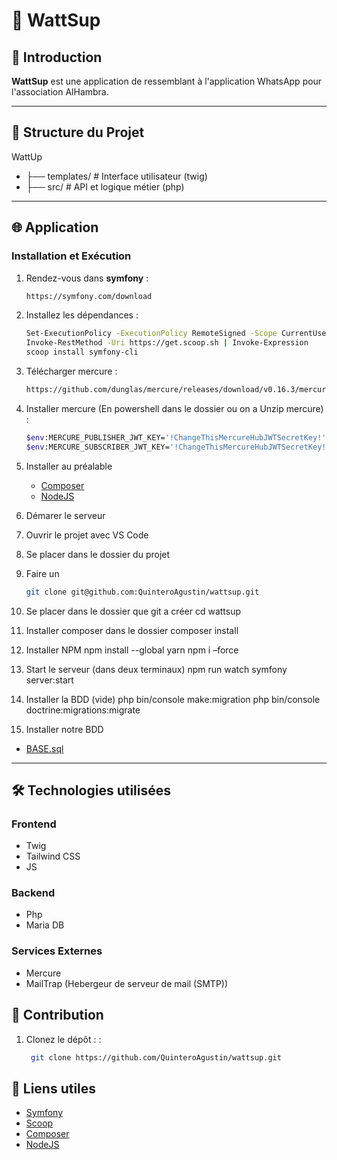 # 🤙 WattSup

## 🚀 Introduction

**WattSup** est une application de ressemblant à l'application WhatsApp pour l'association AlHambra.

---

## 📂 Structure du Projet

WattUp
* ├── templates/ # Interface utilisateur (twig) 
* ├── src/ # API et logique métier (php) 

---

## 🌐 Application

### **Installation et Exécution**

1. Rendez-vous dans **symfony** :
   ```bash
   https://symfony.com/download

2. Installez les dépendances :
   ```bash
   Set-ExecutionPolicy -ExecutionPolicy RemoteSigned -Scope CurrentUser
   Invoke-RestMethod -Uri https://get.scoop.sh | Invoke-Expression
   scoop install symfony-cli

3. Télécharger mercure :
   ```bash
   https://github.com/dunglas/mercure/releases/download/v0.16.3/mercure_Windows_x86_64.zip

4. Installer mercure (En powershell dans le dossier ou on a Unzip mercure) :
   ```bash
   $env:MERCURE_PUBLISHER_JWT_KEY='!ChangeThisMercureHubJWTSecretKey!'; 
   $env:MERCURE_SUBSCRIBER_JWT_KEY='!ChangeThisMercureHubJWTSecretKey!'; .\mercure.exe run --config dev.Caddyfile

5. Installer au préalable
   - [Composer](https://getcomposer.org/download/)
   - [NodeJS](https://nodejs.org/en/download/package-manager/current)

6. Démarer le serveur

7. Ouvrir le projet avec VS Code

8. Se placer dans le dossier du projet

9. Faire un 
   ```bash
   git clone git@github.com:QuinteroAgustin/wattsup.git

10. Se placer dans le dossier que git a créer
   cd wattsup

11. Installer composer dans le dossier
   composer install

12. Installer NPM
   npm install --global yarn
   npm i –force

13. Start le serveur (dans deux terminaux)
   npm run watch
   symfony server:start

14. Installer la BDD (vide)
   php bin/console make:migration
   php bin/console doctrine:migrations:migrate

15. Installer notre BDD
   - [BASE.sql](https://github.com/QuinteroAgustin/wattsup/blob/master/bdd/base.sql)

---

## 🛠️ Technologies utilisées

### **Frontend**

* Twig
* Tailwind CSS
* JS

### **Backend**

* Php
* Maria DB

### **Services Externes**

* Mercure
* MailTrap (Hebergeur de serveur de mail (SMTP))

## 🌟 Contribution

1. Clonez le dépôt : :
   ```bash
    git clone https://github.com/QuinteroAgustin/wattsup.git


## 🔗 Liens utiles
- [Symfony](https://symfony.com/download)
- [Scoop](https://scoop.sh/)
- [Composer](https://getcomposer.org/download/)
- [NodeJS](https://nodejs.org/en/download/package-manager/current)
